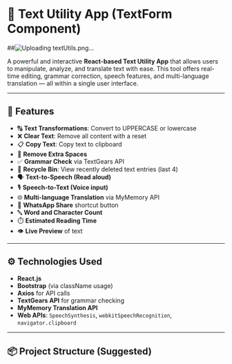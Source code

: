 # 📝 Text Utility App (TextForm Component)

##![Uploading textUtils.png…]()


A powerful and interactive **React-based Text Utility App** that allows users to manipulate, analyze, and translate text with ease. This tool offers real-time editing, grammar correction, speech features, and multi-language translation — all within a single user interface.

---

## 🌟 Features

- 🔠 **Text Transformations**: Convert to UPPERCASE or lowercase
- ❌ **Clear Text**: Remove all content with a reset
- 📋 **Copy Text**: Copy text to clipboard
- 🧹 **Remove Extra Spaces**
- ✅ **Grammar Check** via TextGears API
- 🔁 **Recycle Bin**: View recently deleted text entries (last 4)
- 🗣️ **Text-to-Speech (Read aloud)**
- 🎙️ **Speech-to-Text (Voice input)**
- 🌐 **Multi-language Translation** via MyMemory API
- 📱 **WhatsApp Share** shortcut button
- 🔤 **Word and Character Count**
- ⏱️ **Estimated Reading Time**
- 👁️ **Live Preview** of text

---

## ⚙️ Technologies Used

- **React.js**
- **Bootstrap** (via className usage)
- **Axios** for API calls
- **TextGears API** for grammar checking
- **MyMemory Translation API**
- **Web APIs**: `SpeechSynthesis`, `webkitSpeechRecognition`, `navigator.clipboard`

---

## 📦 Project Structure (Suggested)

